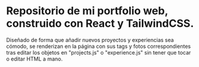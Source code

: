 # Repositorio de mi portfolio web, construido con React y TailwindCSS.
Diseñado de forma que añadir nuevos proyectos y experiencias sea cómodo, se renderizan en la página con sus tags y fotos correspondientes tras editar los objetos en "projects.js" o "experience.js" sin tener que tocar o editar HTML a mano.
